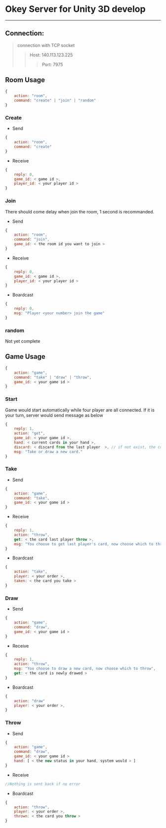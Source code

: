 # Okey Server for Unity 3D develop
---
## Connection:
> connection with TCP socket
>> Host: 140.113.123.225
>>> Port: 7975

## Room Usage
```javascript
{
    action: "room",
    command: "create" | "join" | "random"
}
```
    
### Create
* Send
```javascript
{
    action: "room",
    command: "create"
}
```
* Receive
```javascript
{
    reply: 0,
    game_id: < game id >,
    player_id: < your player id >
}
```
### Join
There should come delay when join the room, 1 second is recommanded.
* Send
```javascript
{  
    action: "room",
    command: "join",
    game_id: < the room id you want to join >
}
```
* Receive
```javascript
{
    reply: 0,
    game_id: < game id >,
    player_id: < your player id >
}
```
* Boardcast
```javascript
{
    reply: 0,
    msg: "Player <your number> join the game"
}
```
### random
Not yet complete

## Game Usage
```javascript
{
    action: "game",
    command: "take" | "draw" | "throw",
    game_id: < your game id >
}
```
### Start
Game would start automatically while four player are all connected.
If it is your turn, server would send message as below
```javascript
{
    reply: 1,
    action: "get",
    game_id: < your game id >,
    hand: < current cards in your hand >,
    discard: < discard from the last player  >, // if not exist, the color would be empty and number would be 0
    msg: "Take or draw a new card."
}
```
### Take
* Send
```javascript
{
    action: "game",
    command: "take",
    game_id: < your game id >
}
```
* Receive
```javascript
{
    reply: 1,
    action: "throw",
    get: < the card last player throw >,
    msg: "You choose to get last player's card, now choose which to throw"
}
```
* Boardcast
```javascript
{
    action: "take",
    player: < your order >,
    taken: < the card you take >
}
```
### Draw
* Send
```javascript
{
    action: "game",
    command: "draw",
    game_id: < your game id >
}
```
* Receive
```javascript
{
    reply: 1,
    action: "throw",
    msg: "You choose to draw a new card, now choose which to throw",
    get: < the card is newly drawed >
}
```
* Boardcast
```javascript
{
    action: "draw"
    player: < your order >,
}
```
### Throw
* Send
```javascript
{
    action: "game",
    command: "draw",
    game_id: < your game id >
    hand: [ < the new status in your hand, system would > ]
}
```
* Receive
```javascript
//Nothing is sent back if no error
```
* Boardcast
```javascript
{
    action: "throw",
    player: < your order >,
    thrown: < the card you throw >
}
```

